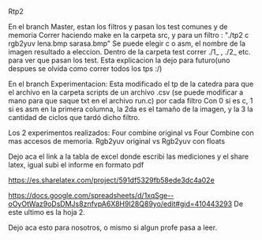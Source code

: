 Rtp2

En el branch Master, estan los filtros y pasan los test comunes y de memoria
Correr haciendo make en la carpeta src, y para un filtro : "./tp2 c rgb2yuv lena.bmp sarasa.bmp"
Se puede elegir c o asm, el nombre de la imagen resultado a eleccion.
Dentro de la carpeta test correr ./1_ , ./2_ etc. para ver que pasan los test.
Esta explicacion la dejo para futuro(uno despues se olvida como correr todos los tps :/)

En el branch Experimentacion:
Esta modificado el tp de la catedra para que el archivo en la carpeta scripts de un archivo .csv 
(se puede modificar a mano para que saque txt en el archivo run.c) por cada filtro
Con 0 si es c, 1 si es asm en la primera columna, la 2da es el tamaño de la imagen, y la 3 la cantidad de ciclos que tardó dicho filtro.

Los 2 experimentos realizados:
Four combine original vs Four Combine con mas accesos de memoria.
Rgb2yuv original vs Rgb2yuv con floats


Dejo aca el link a la tabla de excel donde escribi las mediciones y el share latex, igual subi el informe en formato pdf

https://es.sharelatex.com/project/591df5329fb58ede3dc4a02e

https://docs.google.com/spreadsheets/d/1xqSge--oOyOtWaz9oDsDMJs8znfvpA6X8H9l28Q89yo/edit#gid=410443293
De este ultimo es la hoja 2.

Dejo aca esto para nosotros, o mismo si algun profe pasa a leer.




